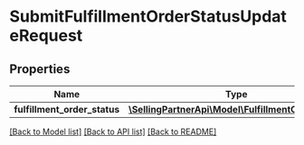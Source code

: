 # SubmitFulfillmentOrderStatusUpdateRequest

## Properties
Name | Type | Description | Notes
------------ | ------------- | ------------- | -------------
**fulfillment_order_status** | [**\SellingPartnerApi\Model\FulfillmentOrderStatus**](FulfillmentOrderStatus.md) |  | [optional] 

[[Back to Model list]](../README.md#documentation-for-models) [[Back to API list]](../README.md#documentation-for-api-endpoints) [[Back to README]](../README.md)


